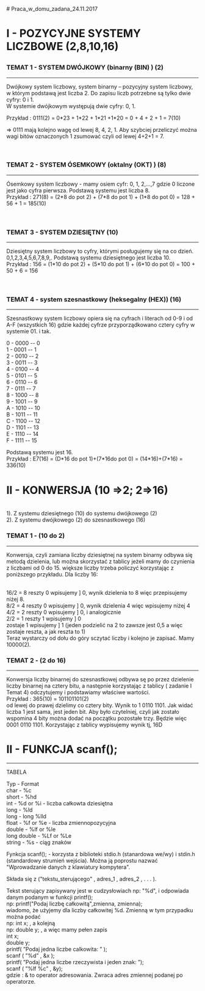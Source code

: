<p># Praca_w_domu_zadana_24.11.2017<p>

 <p>   <h1> I - POZYCYJNE SYSTEMY LICZBOWE (2,8,10,16) <br><p></h1>

<p><h3>TEMAT 1 - SYSTEM DWÓJKOWY (binarny (BIN) ) (2) </h3><hr>
  Dwójkowy system liczbowy, system binarny – pozycyjny system liczbowy, w którym podstawą jest liczba 2. Do zapisu liczb potrzebne są tylko dwie cyfry: 0 i 1. <br>
  W systemie dwójkowym występują dwie cyfry: 0, 1. <br>
  <p>Przykład : 0111(2) = 0*23 + 1*22 + 1*21 +1*20 = 0 + 4 + 2 + 1 = 7(10) <br><p> => 0111 mają kolejno wagę od lewej 8, 4, 2, 1. Aby szybciej przeliczyć można wagi bitów oznaczonych 1 zsumować czyli od lewej 4+2+1 = 7. 
  <br><br><br><p>
<p>  <h3>TEMAT 2 - SYSTEM ÓSEMKOWY (oktalny (OKT) ) (8)</h3><hr>
 Ósemkowy system liczbowy - mamy osiem cyfr: 0, 1, 2,…,7 gdzie 0 liczone jest jako cyfra pierwsza. Podstawą systemu jest liczba 8. <br>
  Przykład : 271(8) = (2*8 do pot 2) + (7*8 do pot 1) + (1*8 do pot 0) = 128 + 56 + 1 = 185(10)
  <br><br><br><p>
<p>  <h3>TEMAT 3 - SYSTEM DZIESIĘTNY (10)</h3><hr>
    Dziesiętny system liczbowy to cyfry, którymi posługujemy się na co dzień. 0,1,2,3,4,5,6,7,8,9,. Podstawą systemu dziesiętnego jest liczba 10.<br>
  Przykład : 156 = (1*10 do pot 2) + (5*10 do pot 1) + (6*10 do pot 0) = 100 + 50 + 6 = 156
<br><br><br><p>
<p><h3> TEMAT 4 - system szesnastkowy (heksegalny (HEX)) (16)</h3><hr>
    Szesnastkowy system liczbowy opiera się na cyfrach i literach od 0-9 i od A-F (wszystkich 16) gdzie każdej cyfrze przyporządkowano cztery cyfry w systemie 01. i tak. <br><p>
    <p>0 - 0000 -- 0<br>
    1 - 0001 -- 1<br>
    2 - 0010 -- 2<br>
    3 - 0011 -- 3<br>
    4 - 0100 -- 4<br>
    5 - 0101 -- 5<br>
    6 - 0110 -- 6<br>
    7 - 0111 -- 7<br>
    8 - 1000 -- 8<br>
    9 - 1001 -- 9<br>
    A - 1010 -- 10<br>
    B - 1011 -- 11<br>
    C - 1100 -- 12<br>
    D - 1101 -- 13<br>
    E - 1110 -- 14<br>
    F - 1111 -- 15<br><p>
   <p> Podstawą systemu jest 16. <br>
      Przykład : E7(16) = (D*16 do pot 1)+(7*16do pot 0) = (14*16)+(7*16) = 336(10)<br><p>
       
       
 <p> <h1>II - KONWERSJA (10 =>2; 2=>16)</h1><br>
    1). Z systemu dziesiętnego (10) do systemu dwójkowego (2) <br>
    2). Z systemu dwójkowego (2) do szesnastkowego (16)<br><p> 
 
 <p> <h3>TEMAT 1 - (10 do 2)</h3><hr>
 
 Konwersja, czyli zamiana liczby dziesiętnej na system binarny odbywa się metodą dzielenia, lub można skorzystać z tablicy jeżeli mamy do czynienia z liczbami od 0 do 15. większe liczby trzeba policzyć korzystając z poniższego przykładu. 
 Dla liczby 16:<p> <br>
 16/2 = 8 reszty 0 wpisujemy ] 0, wynik dzielenia to 8 więc przepisujemy niżej 8.<br>
  8/2 = 4 reszty 0 wpisujemy ] 0, wynik dzielenia 4 więc wpisujemy niżej 4<br>
  4/2 = 2 reszty 0 wpisujemy ] 0, i analogicznie<br>
  2/2 = 1 reszty 1 wpisujemy ] 0 <br>
  zostaje 1        wpisujemy ] 1 (jeden podzielić na 2 to zawsze jest 0,5 a więc zostaje reszta, a jak reszta to 1)<br>
  Teraz wystarczy od dołu do góry sczytać liczby i kolejno je zapisać. Mamy 10000(2). <br>
 
 <p><h3>TEMAT 2 - (2 do 16)</h3><hr><p>
 
 <p>Konwersja liczby binarnej do szesnastkowej odbywa sę po przez dzielenie liczby binarnej na cztery bitu, a następnie korzystając z tablicy ( zadanie I Temat 4) odczytujemy i podstawiamy właściwe wartości. <br>
 Przykład :  365(10) = 101101101(2)<br>
 od lewej do prawej dzielimy co cztery bity. Wynik to 1 0110 1101. Jak widać liczba 1 jest sama, jest jeden bit. Aby było czytelniej, czyli jak zostało wspomina 4 bity można dodać na początku pozostałe trzy. Będzie więc 0001 0110 1101. Korzystając z tablicy wypisujemy wynik tj, 16D<br><p>
  
<p> <h1>II - FUNKCJA  scanf();</h1><hr><p>
 TABELA
<p>Typ   -   Format <br>
char   -    %c <br>
short   -    %hd<br>
int   -    %d or %i - liczba całkowta dziesiętna<br>
long   -    %ld  <br>
long   -    long %lld <br>
float   -    %f or %e - liczba zmiennopozycyjna<br>
double   -    %lf or %le<br>
long double   -    %Lf or %Le<br>
string   -    %s - ciąg znaków<br><p>
Fynkcja scanf(); - korzysta z biblioteki stdio.h (stanardowa we/wy) i stdin.h (standardowy strumień wejścia). Można ją poprostu nazwać "Wprowadzanie danych z klawiatury kompytera".<p>
Składa się z ("tekstu_sterującego" , adres_1 , adres_2 , . . . ). 
<p>Tekst sterujący zapisywany jest w cudzysłowiach np: "%d", i odpowiada danym podanym w funkcji printf(); <br>np: printf("Podaj liczbę całkowitą",zmienna, zmienna);<br>wiadomo, że użyjemy dla liczby całkowitej %d.
 Zmienną w tym przypadku można podać <br>np: int x; , a kolejną <br>  np: double y; , a więc mamy pełen zapis<br>int x;<br>
double y;<br>
printf( ”Podaj jedna liczbe calkowita: ” );<br>
scanf ( ”%d” , &x );<br>
printf( ”Podaj jedna liczbe rzeczywista i jeden znak: ”);<br>
scanf ( ”%lf %c” , &y);<br>
 gdzie : & to operator adresowania. Zwraca adres zmiennej podanej po operatorze. 
